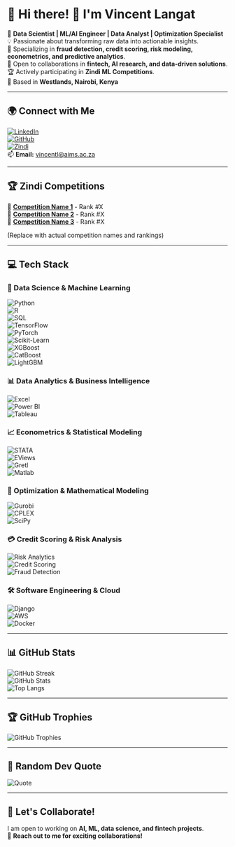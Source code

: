 # 💫 Hi there! 👋 I'm Vincent Langat  

🔭 **Data Scientist | ML/AI Engineer | Data Analyst | Optimization Specialist**  
💡 Passionate about transforming raw data into actionable insights.  
🚀 Specializing in **fraud detection, credit scoring, risk modeling, econometrics, and predictive analytics**.  
👯 Open to collaborations in **fintech, AI research, and data-driven solutions**.  
🏆 Actively participating in **Zindi ML Competitions**.  
📍 Based in **Westlands, Nairobi, Kenya**  

---

## 🌍 Connect with Me  
[![LinkedIn](https://img.shields.io/badge/LinkedIn-blue?style=flat&logo=linkedin)](https://www.linkedin.com/in/kipkemoi-vincent-19307a94/)  
[![GitHub](https://img.shields.io/badge/GitHub-black?style=flat&logo=github)](https://github.com/Vinylango25?tab=repositories)  
[![Zindi](https://img.shields.io/badge/Zindi-orange?style=flat&logo=zindi)](https://zindi.africa/)  
📫 **Email:** vincentl@aims.ac.za  

---

## 🏆 Zindi Competitions  
🏅 **[Competition Name 1](https://zindi.africa/competitions/your-competition-link)** - Rank #X  
🏅 **[Competition Name 2](https://zindi.africa/competitions/your-competition-link)** - Rank #X  
🏅 **[Competition Name 3](https://zindi.africa/competitions/your-competition-link)** - Rank #X  

(Replace with actual competition names and rankings)  

---

## 💻 Tech Stack

### 🔬 Data Science & Machine Learning  
![Python](https://img.shields.io/badge/Python-blue?style=flat&logo=python)  
![R](https://img.shields.io/badge/R-lightgrey?style=flat&logo=r)  
![SQL](https://img.shields.io/badge/SQL-orange?style=flat&logo=postgresql)  
![TensorFlow](https://img.shields.io/badge/TensorFlow-orange?style=flat&logo=tensorflow)  
![PyTorch](https://img.shields.io/badge/PyTorch-red?style=flat&logo=pytorch)  
![Scikit-Learn](https://img.shields.io/badge/Scikit--Learn-yellow?style=flat&logo=scikit-learn)  
![XGBoost](https://img.shields.io/badge/XGBoost-orange?style=flat&logo=xgboost)  
![CatBoost](https://img.shields.io/badge/CatBoost-blue?style=flat&logo=catboost)  
![LightGBM](https://img.shields.io/badge/LightGBM-green?style=flat&logo=lightgbm)  

### 📊 Data Analytics & Business Intelligence  
![Excel](https://img.shields.io/badge/Excel-green?style=flat&logo=microsoft-excel)  
![Power BI](https://img.shields.io/badge/Power%20BI-yellow?style=flat&logo=power-bi)  
![Tableau](https://img.shields.io/badge/Tableau-blueviolet?style=flat&logo=tableau)  

### 📈 Econometrics & Statistical Modeling  
![STATA](https://img.shields.io/badge/STATA-blue?style=flat)  
![EViews](https://img.shields.io/badge/EViews-darkgreen?style=flat)  
![Gretl](https://img.shields.io/badge/Gretl-lightblue?style=flat)  
![Matlab](https://img.shields.io/badge/Matlab-orange?style=flat&logo=mathworks)  

### 🔢 Optimization & Mathematical Modeling  
![Gurobi](https://img.shields.io/badge/Gurobi-red?style=flat)  
![CPLEX](https://img.shields.io/badge/CPLEX-darkblue?style=flat)  
![SciPy](https://img.shields.io/badge/SciPy-blue?style=flat&logo=scipy)  

### 💳 Credit Scoring & Risk Analysis  
![Risk Analytics](https://img.shields.io/badge/Risk%20Analytics-blue?style=flat)  
![Credit Scoring](https://img.shields.io/badge/Credit%20Scoring-green?style=flat)  
![Fraud Detection](https://img.shields.io/badge/Fraud%20Detection-red?style=flat)  

### 🛠️ Software Engineering & Cloud  
![Django](https://img.shields.io/badge/Django-green?style=flat&logo=django)  
![AWS](https://img.shields.io/badge/AWS-yellow?style=flat&logo=amazon-aws)  
![Docker](https://img.shields.io/badge/Docker-blue?style=flat&logo=docker)  

---

## 📊 GitHub Stats  
![GitHub Streak](https://streak-stats.demolab.com/?user=Vinylango25&theme=dark&hide_border=false)  
![GitHub Stats](https://github-readme-stats.vercel.app/api?username=Vinylango25&show_icons=true&theme=dark)  
![Top Langs](https://github-readme-stats.vercel.app/api/top-langs/?username=Vinylango25&theme=dark&layout=compact)  

---

## 🏆 GitHub Trophies  
![GitHub Trophies](https://github-profile-trophy.vercel.app/?username=Vinylango25&theme=dracula)  

---

## 📜 Random Dev Quote  
![Quote](https://quotes-github-readme.vercel.app/api?type=horizontal)  

---

## 🚀 Let's Collaborate!  
I am open to working on **AI, ML, data science, and fintech projects**.  
💬 **Reach out to me for exciting collaborations!**  
